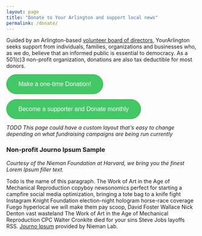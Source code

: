```yaml
---
layout: page
title: "Donate to Your Arlington and support local news"
permalink: /donate/
---
```


<style>
  .myButton {
    background-color:#44c767;
    border-radius:28px;
    border:1px solid #18ab29;
    display:inline-block;
    cursor:pointer;
    color:#ffffff;
    font-family:Arial;
    font-size:16px;
    padding:16px 31px;
    text-decoration:none;
  }
  .myButton:hover {
    background-color:#5cbf2a;
  }
  .myButton:active {
    position:relative;
    top:1px;
  }
</style>



Guided by an Arlington-based [volunteer board of directors](/board/), YourArlington seeks support from individuals, families, organizations and businesses who, as we do, believe that an informed public is essential to democracy.  As a 501(c)3 non-profit organization, donations are also tax deductible for most donors.

<a href="https://yourarlington.com/donate/donate-to-your-arlington-one-time-donation.html" class="myButton">Make a one-time Donation!</a>

<a href="https://yourarlington.com/donate/recurring-monthly-donations.html" class="myButton">Become a supporter and Donate monthly</a>

*TODO This page could have a custom layout that's easy to change depending on what fundraising campaigns are being run currently*

### Non-profit Journo Ipsum Sample

*Courtesy of the Nieman Foundation at Harvard, we bring you the finest Lorem Ipsum filler text.*

Todo is the name of this paragraph. The Work of Art in the Age of Mechanical Reproduction copyboy newsonomics perfect for starting a campfire social media optimization, bringing a tote bag to a knife fight Instagram Knight Foundation election-night hologram horse-race coverage Fuego hyperlocal we will make them pay scoop, David Foster Wallace Nick Denton vast wasteland The Work of Art in the Age of Mechanical Reproduction CPC Walter Cronkite died for your sins Steve Jobs layoffs RSS.  [Journo Ipsum](https://www.niemanlab.org/2011/09/introducing-journo-ipsum-for-all-your-nonsense-about-the-future-of-news-textual-needs/) provided by Nieman Lab.